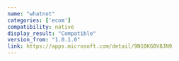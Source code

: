 ```yaml
---
name: "whatnot"
categories: ['ecom']
compatibility: native
display_result: "Compatible"
version_from: "1.0.1.0"
link: https://apps.microsoft.com/detail/9N10KG0V8JN9
---
```

